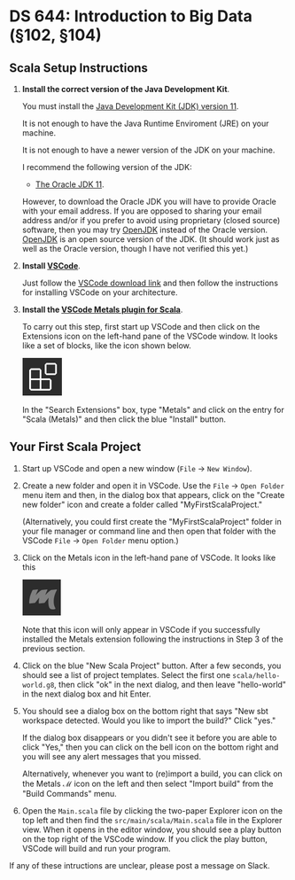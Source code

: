 # DS 644: Introduction to Big Data (§102, §104)

## Scala Setup Instructions

1.  **Install the correct version of the Java Development Kit**.

    You must install the [Java Development Kit (JDK) version 11](https://www.oracle.com/java/technologies/javase-jdk11-downloads.html).

    It is not enough to have the Java Runtime Enviroment (JRE) on your machine.

    It is not enough to have a newer version of the JDK on your machine.

    I recommend the following version of the JDK:

    + [The Oracle JDK 11](https://www.oracle.com/java/technologies/javase-jdk11-downloads.html).

    However, to download the Oracle JDK you will have to provide Oracle with your email address.  If you are opposed to sharing your email address and/or if you prefer to avoid using proprietary (closed source) software, then you may try [OpenJDK](https://adoptium.net/temurin/releases/?version=11) instead of the Oracle version.  [OpenJDK](https://adoptium.net/temurin/releases/?version=11) is an open source version of the JDK.  (It should work just as well as the Oracle version, though I have not verified this yet.)

2.  **Install [VSCode](https://code.visualstudio.com/download)**.

    Just follow the [VSCode download link](https://code.visualstudio.com/download) and then follow the instructions for installing VSCode on your architecture.

3.  **Install the [VSCode Metals plugin for Scala](https://scalameta.org/metals/)**.

    To carry out this step, first start up VSCode and then click on the Extensions icon on the left-hand pane of the VSCode window.  It looks like a set of blocks, like the icon shown below.

    ![Extensions](../img/Extensions.png)

    In the "Search Extensions" box, type "Metals" and click on the entry for "Scala (Metals)" and then click the blue "Install" button.

## Your First Scala Project

1.  Start up VSCode and open a new window (`File` -> `New Window`).

2.  Create a new folder and open it in VSCode.  Use the `File` -> `Open Folder` menu item and then, in the dialog box that appears, click on the "Create new folder" icon and create a folder called "MyFirstScalaProject."

    (Alternatively, you could first create the "MyFirstScalaProject" folder in your file manager or command line and then open that folder with the VSCode `File` -> `Open Folder` menu option.)

3.  Click on the Metals icon in the left-hand pane of VSCode. It looks like this

    ![Metals](../img/Metals-icon.png)

    Note that this icon will only appear in VSCode if you successfully installed the Metals extension following the instructions in Step 3 of the previous section.

4.  Click on the blue "New Scala Project" button.  After a few seconds, you should see a list of project templates.  Select the first one `scala/hello-world.g8`, then click "ok" in the next dialog, and then leave "hello-world" in the next dialog box and hit Enter.

5.  You should see a dialog box on the bottom right that says "New sbt workspace detected. Would you like to import the build?"  Click "yes."

    If the dialog box disappears or you didn't see it before you are able to click "Yes," then you can click on the bell icon on the bottom right and you will see any alert messages that you missed.

    Alternatively, whenever you want to (re)import a build, you can click on the Metals ℳ icon on the left and then select "Import build" from the "Build Commands" menu.

6.  Open the `Main.scala` file by clicking the two-paper Explorer icon on the top left and then find the `src/main/scala/Main.scala` file in the Explorer view.  When it opens in the editor window, you should see a play button on the top right of the VSCode window.  If you click the play button, VSCode will build and run your program.


If any of these intructions are unclear, please post a message on Slack.

